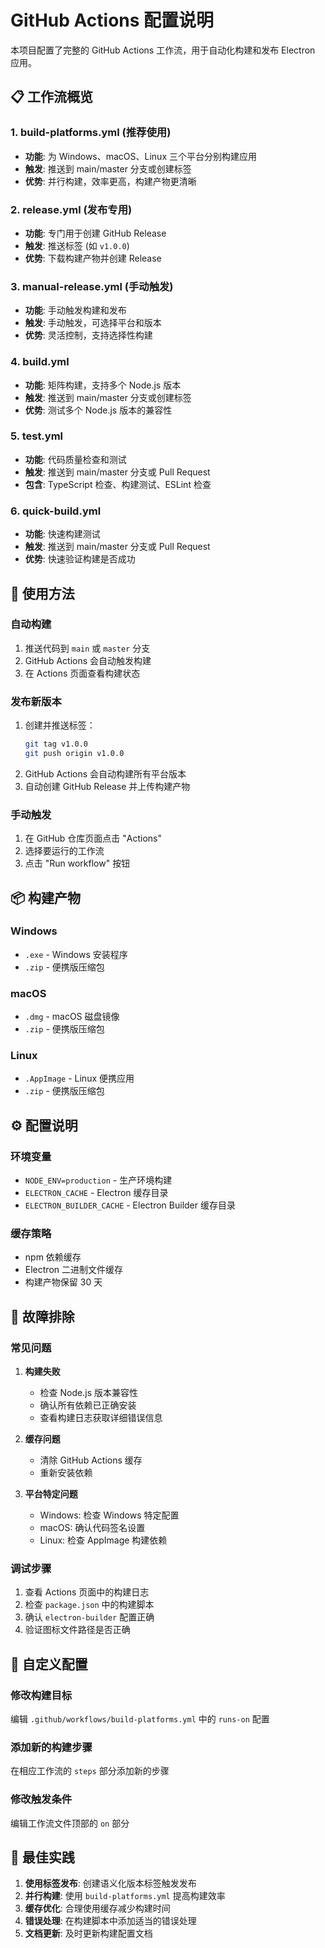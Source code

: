 # GitHub Actions 配置说明

本项目配置了完整的 GitHub Actions 工作流，用于自动化构建和发布 Electron 应用。

## 📋 工作流概览

### 1. **build-platforms.yml** (推荐使用)
- **功能**: 为 Windows、macOS、Linux 三个平台分别构建应用
- **触发**: 推送到 main/master 分支或创建标签
- **优势**: 并行构建，效率更高，构建产物更清晰

### 2. **release.yml** (发布专用)
- **功能**: 专门用于创建 GitHub Release
- **触发**: 推送标签 (如 `v1.0.0`)
- **优势**: 下载构建产物并创建 Release

### 3. **manual-release.yml** (手动触发)
- **功能**: 手动触发构建和发布
- **触发**: 手动触发，可选择平台和版本
- **优势**: 灵活控制，支持选择性构建

### 4. **build.yml** 
- **功能**: 矩阵构建，支持多个 Node.js 版本
- **触发**: 推送到 main/master 分支或创建标签
- **优势**: 测试多个 Node.js 版本的兼容性

### 5. **test.yml**
- **功能**: 代码质量检查和测试
- **触发**: 推送到 main/master 分支或 Pull Request
- **包含**: TypeScript 检查、构建测试、ESLint 检查

### 6. **quick-build.yml**
- **功能**: 快速构建测试
- **触发**: 推送到 main/master 分支或 Pull Request
- **优势**: 快速验证构建是否成功

## 🚀 使用方法

### 自动构建
1. 推送代码到 `main` 或 `master` 分支
2. GitHub Actions 会自动触发构建
3. 在 Actions 页面查看构建状态

### 发布新版本
1. 创建并推送标签：
   ```bash
   git tag v1.0.0
   git push origin v1.0.0
   ```
2. GitHub Actions 会自动构建所有平台版本
3. 自动创建 GitHub Release 并上传构建产物

### 手动触发
1. 在 GitHub 仓库页面点击 "Actions"
2. 选择要运行的工作流
3. 点击 "Run workflow" 按钮

## 📦 构建产物

### Windows
- `.exe` - Windows 安装程序
- `.zip` - 便携版压缩包

### macOS  
- `.dmg` - macOS 磁盘镜像
- `.zip` - 便携版压缩包

### Linux
- `.AppImage` - Linux 便携应用
- `.zip` - 便携版压缩包

## ⚙️ 配置说明

### 环境变量
- `NODE_ENV=production` - 生产环境构建
- `ELECTRON_CACHE` - Electron 缓存目录
- `ELECTRON_BUILDER_CACHE` - Electron Builder 缓存目录

### 缓存策略
- npm 依赖缓存
- Electron 二进制文件缓存
- 构建产物保留 30 天

## 🔧 故障排除

### 常见问题

1. **构建失败**
   - 检查 Node.js 版本兼容性
   - 确认所有依赖已正确安装
   - 查看构建日志获取详细错误信息

2. **缓存问题**
   - 清除 GitHub Actions 缓存
   - 重新安装依赖

3. **平台特定问题**
   - Windows: 检查 Windows 特定配置
   - macOS: 确认代码签名设置
   - Linux: 检查 AppImage 构建依赖

### 调试步骤
1. 查看 Actions 页面中的构建日志
2. 检查 `package.json` 中的构建脚本
3. 确认 `electron-builder` 配置正确
4. 验证图标文件路径是否正确

## 📝 自定义配置

### 修改构建目标
编辑 `.github/workflows/build-platforms.yml` 中的 `runs-on` 配置

### 添加新的构建步骤
在相应工作流的 `steps` 部分添加新的步骤

### 修改触发条件
编辑工作流文件顶部的 `on` 部分

## 🎯 最佳实践

1. **使用标签发布**: 创建语义化版本标签触发发布
2. **并行构建**: 使用 `build-platforms.yml` 提高构建效率
3. **缓存优化**: 合理使用缓存减少构建时间
4. **错误处理**: 在构建脚本中添加适当的错误处理
5. **文档更新**: 及时更新构建配置文档 